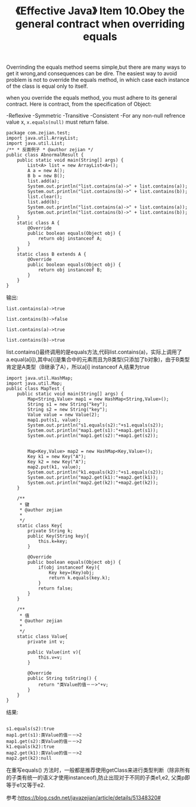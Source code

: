 ﻿---
title: 《Effective Java》 Item 10.Obey the general contract when overriding equals
categories :
- 技术
tags :
- Java
- Effective Java
---

Overrinding the equals method seems simple,but there are many ways to get it wrong,and consequences can be dire. The easiest way to avoid problem is not to override the equals method, in which case each instance of the class is equal only to itself.


when you override the equals method, you must adhere to its general contract. Here is contract, from the specification of Object:

-Reflexive
-Symmetric
-Transitive
-Consistent
-For any non-null refrence value x, `x.equals(null)` must return false. 

```
package com.zejian.test;
import java.util.ArrayList;
import java.util.List;
/** * 反面例子 * @author zejian */
public class AbnormalResult {
	public static void main(String[] args) {
		List<A> list = new ArrayList<A>();
		A a = new A();
		B b = new B();
		list.add(a);
		System.out.println("list.contains(a)->" + list.contains(a));
		System.out.println("list.contains(b)->" + list.contains(b));
		list.clear();
		list.add(b);
		System.out.println("list.contains(a)->" + list.contains(a));
		System.out.println("list.contains(b)->" + list.contains(b));
	}
	static class A {
		@Override
		public boolean equals(Object obj) {
			return obj instanceof A;
		}
	}
	static class B extends A {
		@Override
		public boolean equals(Object obj) {
			return obj instanceof B;
		}
	}
}
```

输出:
```
list.contains(a)->true

list.contains(b)->false

list.contains(a)->true

list.contains(b)->true
```
list.contains()最终调用的是equals方法,代码list.contains(a)，实际上调用了a.equal(a[i]),其中a[i]是集合中的元素而且为B类型(只添加了b对象)，由于B类型肯定是A类型（B继承了A），所以a[i] instanceof A,结果为true


```
import java.util.HashMap;
import java.util.Map;
public class MapTest {
	public static void main(String[] args) {
		Map<String,Value> map1 = new HashMap<String,Value>();
		String s1 = new String("key");
		String s2 = new String("key");	
		Value value = new Value(2);
		map1.put(s1, value);
		System.out.println("s1.equals(s2):"+s1.equals(s2));
		System.out.println("map1.get(s1):"+map1.get(s1));
		System.out.println("map1.get(s2):"+map1.get(s2));
		
		
		Map<Key,Value> map2 = new HashMap<Key,Value>();
		Key k1 = new Key("A");
		Key k2 = new Key("A");
		map2.put(k1, value);
		System.out.println("k1.equals(k2):"+s1.equals(s2));
		System.out.println("map2.get(k1):"+map2.get(k1));
		System.out.println("map2.get(k2):"+map2.get(k2));
	}
	
	/**
	 * 键
	 * @author zejian
	 *
	 */
	static class Key{
		private String k;
		public Key(String key){
			this.k=key;
		}
		
		@Override
		public boolean equals(Object obj) {
			if(obj instanceof Key){
				Key key=(Key)obj;
				return k.equals(key.k);
			}
			return false;
		}
	}
	
	/**
	 * 值
	 * @author zejian
	 *
	 */
	static class Value{
		private int v;
		
		public Value(int v){
			this.v=v;
		}
		
		@Override
		public String toString() {
			return "类Value的值－－>"+v;
		}
	}
}
```
结果:
```

s1.equals(s2):true
map1.get(s1):类Value的值－－>2
map1.get(s2):类Value的值－－>2
k1.equals(k2):true
map2.get(k1):类Value的值－－>2
map2.get(k2):null
```


在重写equals() 方法时，一般都是推荐使用getClass来进行类型判断（除非所有的子类有统一的语义才使用instanceof),防止出现对于不同的子类e1,e2, 父类p即等于e1又等于e2.

参考:https://blog.csdn.net/javazejian/article/details/51348320#

